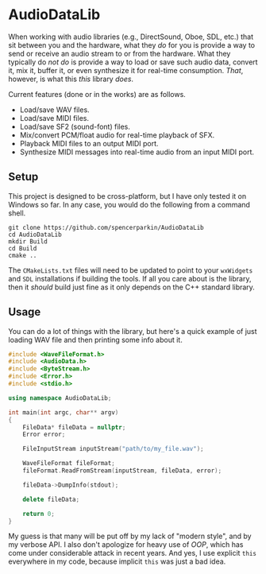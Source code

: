# AudioDataLib

When working with audio libraries (e.g., DirectSound, Oboe, SDL, etc.) that sit between you and the hardware, what they *do*
for you is provide a way to send or receive an audio stream to or from the hardware.  What they typically do *not do*
is provide a way to load or save such audio data, convert it, mix it, buffer it, or even synthesize it for real-time consumption.
*That*, however, is what this *this* library *does*.

Current features (done or in the works) are as follows.

 * Load/save WAV files.
 * Load/save MIDI files.
 * Load/save SF2 (sound-font) files.
 * Mix/convert PCM/float audio for real-time playback of SFX.
 * Playback MIDI files to an output MIDI port.
 * Synthesize MIDI messages into real-time audio from an input MIDI port.

## Setup

This project is designed to be cross-platform, but I have only tested it on Windows so far.  In any case, you would do the following from a command shell.

```
git clone https://github.com/spencerparkin/AudioDataLib
cd AudioDataLib
mkdir Build
cd Build
cmake ..
```

The `CMakeLists.txt` files will need to be updated to point to your `wxWidgets` and `SDL` installations if building the tools.  If all you care about
is the library, then it *should* build just fine as it only depends on the C++ standard library.

## Usage

You can do a lot of things with the library, but here's a quick example of just loading WAV file and then printing some info about it.

```C++
#include <WaveFileFormat.h>
#include <AudioData.h>
#include <ByteStream.h>
#include <Error.h>
#include <stdio.h>

using namespace AudioDataLib;

int main(int argc, char** argv)
{
    FileData* fileData = nullptr;
    Error error;

    FileInputStream inputStream("path/to/my_file.wav");

    WaveFileFormat fileFormat;
    fileFormat.ReadFromStream(inputStream, fileData, error);

    fileData->DumpInfo(stdout);

    delete fileData;

    return 0;
}
```

My guess is that many will be put off by my lack of "modern style", and by my verbose API.  I also don't apologize for heavy use of *OOP*, which has come
under considerable attack in recent years.  And yes, I use explicit `this` everywhere in my code, because implicit `this` was just a bad idea.